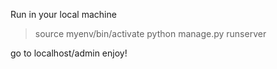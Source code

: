  Run in your local machine

> source myenv/bin/activate
> python manage.py runserver

go to localhost/admin enjoy!


